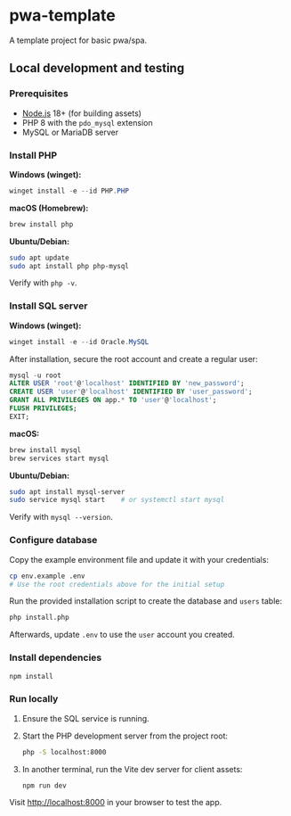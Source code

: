 # pwa-template

A template project for basic pwa/spa.

## Local development and testing

### Prerequisites

- [Node.js](https://nodejs.org/) 18+ (for building assets)
- PHP 8 with the `pdo_mysql` extension
- MySQL or MariaDB server

### Install PHP

**Windows (winget):**

```powershell
winget install -e --id PHP.PHP
```

**macOS (Homebrew):**

```bash
brew install php
```

**Ubuntu/Debian:**

```bash
sudo apt update
sudo apt install php php-mysql
```

Verify with `php -v`.

### Install SQL server

**Windows (winget):**

```powershell
winget install -e --id Oracle.MySQL
```

After installation, secure the root account and create a regular user:

```sql
mysql -u root
ALTER USER 'root'@'localhost' IDENTIFIED BY 'new_password';
CREATE USER 'user'@'localhost' IDENTIFIED BY 'user_password';
GRANT ALL PRIVILEGES ON app.* TO 'user'@'localhost';
FLUSH PRIVILEGES;
EXIT;
```

**macOS:**

```bash
brew install mysql
brew services start mysql
```

**Ubuntu/Debian:**

```bash
sudo apt install mysql-server
sudo service mysql start    # or systemctl start mysql
```

Verify with `mysql --version`.

### Configure database

Copy the example environment file and update it with your credentials:

```bash
cp env.example .env
# Use the root credentials above for the initial setup
```

Run the provided installation script to create the database and `users` table:

```bash
php install.php
```

Afterwards, update `.env` to use the `user` account you created.

### Install dependencies

```bash
npm install
```

### Run locally

1. Ensure the SQL service is running.
2. Start the PHP development server from the project root:

   ```bash
   php -S localhost:8000
   ```

3. In another terminal, run the Vite dev server for client assets:

   ```bash
   npm run dev
   ```

Visit <http://localhost:8000> in your browser to test the app.
